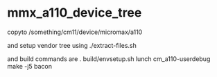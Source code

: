 mmx_a110_device_tree
====================
copyto /something/cm11/device/micromax/a110

and setup vendor tree using ./extract-files.sh

and build commands are
 . build/envsetup.sh
 lunch cm_a110-userdebug
 make -j5 bacon
